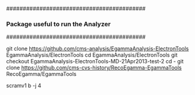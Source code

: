 ##########################################
### Package useful to run the Analyzer ###
##########################################

git clone https://github.com/cms-analysis/EgammaAnalysis-ElectronTools EgammaAnalysis/ElectronTools
cd EgammaAnalysis/ElectronTools
git checkout EgammaAnalysis-ElectronTools-MD-21Apr2013-test-2
cd -
git clone https://github.com/cms-cvs-history/RecoEgamma-EgammaTools RecoEgamma/EgammaTools

scramv1 b -j 4